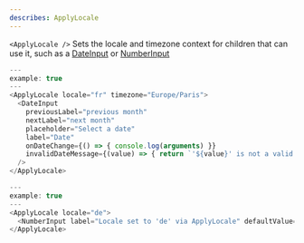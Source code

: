 ```yaml
---
describes: ApplyLocale
---
```


`<ApplyLocale />` Sets the locale and timezone context for children that can
use it, such as a [DateInput](#DateInput) or [NumberInput](#NumberInput)

```js
---
example: true
---
<ApplyLocale locale="fr" timezone="Europe/Paris">
  <DateInput
    previousLabel="previous month"
    nextLabel="next month"
    placeholder="Select a date"
    label="Date"
    onDateChange={() => { console.log(arguments) }}
    invalidDateMessage={(value) => { return `'${value}' is not a valid date` }}
  />
</ApplyLocale>
```

```js
---
example: true
---
<ApplyLocale locale="de">
  <NumberInput label="Locale set to 'de' via ApplyLocale" defaultValue={2.4} step={0.1} />
</ApplyLocale>
```
